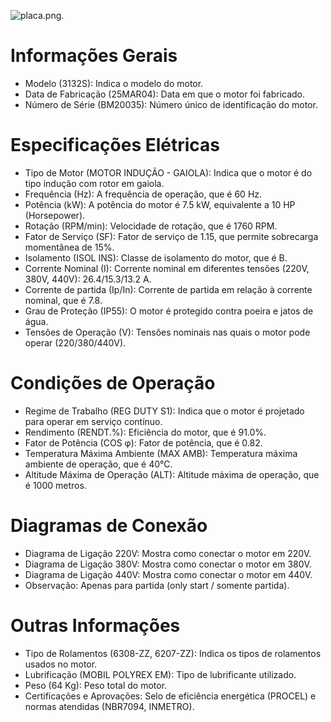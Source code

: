 ![placa.png](assets/images/placa.png).

# Informações Gerais
- Modelo (3132S): Indica o modelo do motor.
- Data de Fabricação (25MAR04): Data em que o motor foi fabricado.
- Número de Série (BM20035): Número único de identificação do motor.

# Especificações Elétricas
- Tipo de Motor (MOTOR INDUÇÃO - GAIOLA): Indica que o motor é do tipo indução com rotor em gaiola.
- Frequência (Hz): A frequência de operação, que é 60 Hz.
- Potência (kW): A potência do motor é 7.5 kW, equivalente a 10 HP (Horsepower).
- Rotação (RPM/min): Velocidade de rotação, que é 1760 RPM.
- Fator de Serviço (SF): Fator de serviço de 1.15, que permite sobrecarga momentânea de 15%.
- Isolamento (ISOL INS): Classe de isolamento do motor, que é B.
- Corrente Nominal (I): Corrente nominal em diferentes tensões (220V, 380V, 440V): 26.4/15.3/13.2 A.
- Corrente de partida (Ip/In): Corrente de partida em relação à corrente nominal, que é 7.8.
- Grau de Proteção (IP55): O motor é protegido contra poeira e jatos de água.
- Tensões de Operação (V): Tensões nominais nas quais o motor pode operar (220/380/440V).

# Condições de Operação
- Regime de Trabalho (REG DUTY S1): Indica que o motor é projetado para operar em serviço contínuo.
- Rendimento (RENDT.%): Eficiência do motor, que é 91.0%.
- Fator de Potência (COS φ): Fator de potência, que é 0.82.
- Temperatura Máxima Ambiente (MAX AMB): Temperatura máxima ambiente de operação, que é 40°C.
- Altitude Máxima de Operação (ALT): Altitude máxima de operação, que é 1000 metros.

# Diagramas de Conexão
- Diagrama de Ligação 220V: Mostra como conectar o motor em 220V.
- Diagrama de Ligação 380V: Mostra como conectar o motor em 380V.
- Diagrama de Ligação 440V: Mostra como conectar o motor em 440V.
- Observação: Apenas para partida (only start / somente partida).

# Outras Informações
- Tipo de Rolamentos (6308-ZZ, 6207-ZZ): Indica os tipos de rolamentos usados no motor.
- Lubrificação (MOBIL POLYREX EM): Tipo de lubrificante utilizado.
- Peso (64 Kg): Peso total do motor.
- Certificações e Aprovações: Selo de eficiência energética (PROCEL) e normas atendidas (NBR7094, INMETRO).

